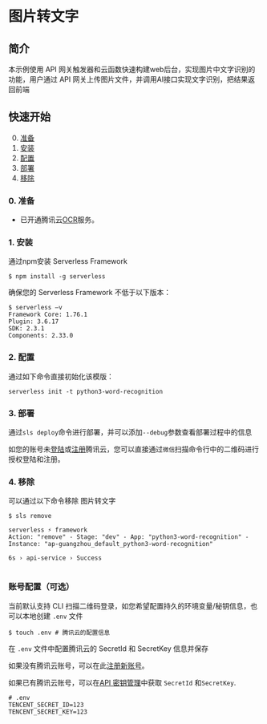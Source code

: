 # 图片转文字

## 简介

本示例使用 API 网关触发器和云函数快速构建web后台，实现图片中文字识别的功能，用户通过 API 网关上传图片文件，并调用AI接口实现文字识别，把结果返回前端

## 快速开始

0. [准备](#0-准备)
1. [安装](#1-安装)
2. [配置](#2-配置)
3. [部署](#3-部署)
4. [移除](#4-移除)

### 0. 准备
- 已开通腾讯云[OCR](https://console.cloud.tencent.com/ocr/general)服务。

### 1. 安装

通过npm安装 Serverless Framework

```console
$ npm install -g serverless
```

确保您的 Serverless Framework 不低于以下版本：

```shell
$ serverless –v
Framework Core: 1.76.1
Plugin: 3.6.17
SDK: 2.3.1
Components: 2.33.0
```


### 2. 配置

通过如下命令直接初始化该模版：

```
serverless init -t python3-word-recognition
```

### 3. 部署

通过`sls deploy`命令进行部署，并可以添加`--debug`参数查看部署过程中的信息

如您的账号未[登陆](https://cloud.tencent.com/login)或[注册](https://cloud.tencent.com/register)腾讯云，您可以直接通过`微信`扫描命令行中的二维码进行授权登陆和注册。

### 4. 移除

可以通过以下命令移除 图片转文字

```console
$ sls remove 

serverless ⚡ framework
Action: "remove" - Stage: "dev" - App: "python3-word-recognition" - Instance: "ap-guangzhou_default_python3-word-recognition"

6s › api-service › Success
  
```

### 账号配置（可选）

当前默认支持 CLI 扫描二维码登录，如您希望配置持久的环境变量/秘钥信息，也可以本地创建 `.env` 文件

```console
$ touch .env # 腾讯云的配置信息
```

在 `.env` 文件中配置腾讯云的 SecretId 和 SecretKey 信息并保存

如果没有腾讯云账号，可以在此[注册新账号](https://cloud.tencent.com/register)。

如果已有腾讯云账号，可以在[API 密钥管理](https://console.cloud.tencent.com/cam/capi)中获取 `SecretId` 和`SecretKey`.

```
# .env
TENCENT_SECRET_ID=123
TENCENT_SECRET_KEY=123
```